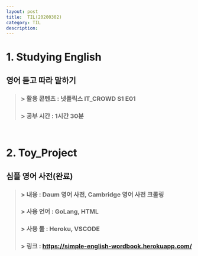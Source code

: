 ```yaml
---
layout: post
title:  TIL(20200302)
category: TIL 
description: 
---
```


# 1. Studying English
## 영어 듣고 따라 말하기
   > ### > 활용 콘텐츠 : 넷플릭스 IT_CROWD S1 E01 <br>
   > ### > 공부 시간 : 1시간 30분<br>
<br>

# 2. Toy_Project
## 심플 영어 사전(완료)
   > ### > 내용 : Daum 영어 사전, Cambridge 영어 사전 크롤링<br>
   > ### > 사용 언어 : GoLang, HTML <br>
   > ### > 사용 툴 : Heroku, VSCODE <br>
   > ### > 링크 : https://simple-english-wordbook.herokuapp.com/